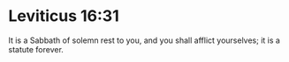 # Leviticus 16:31

It is a Sabbath of solemn rest to you, and you shall afflict yourselves; it is a statute forever.
